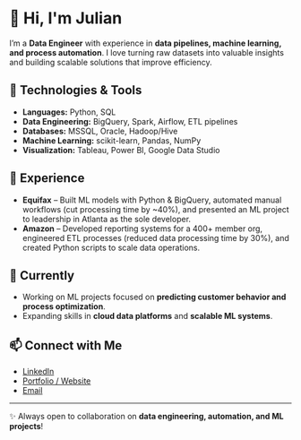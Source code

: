 <h1>👋 Hi, I'm Julian</h1>

<p>
I’m a <strong>Data Engineer</strong> with experience in <strong>data pipelines, machine learning, and process automation</strong>.  
I love turning raw datasets into valuable insights and building scalable solutions that improve efficiency.
</p>

<h2>🔧 Technologies & Tools</h2>
<ul>
  <li><strong>Languages:</strong> Python, SQL</li>
  <li><strong>Data Engineering:</strong> BigQuery, Spark, Airflow, ETL pipelines</li>
  <li><strong>Databases:</strong> MSSQL, Oracle, Hadoop/Hive</li>
  <li><strong>Machine Learning:</strong> scikit-learn, Pandas, NumPy</li>
  <li><strong>Visualization:</strong> Tableau, Power BI, Google Data Studio</li>
</ul>

<h2>💼 Experience</h2>
<ul>
  <li>
    <strong>Equifax</strong> – Built ML models with Python & BigQuery, automated manual workflows 
    (cut processing time by ~40%), and presented an ML project to leadership in Atlanta 
    as the sole developer.
  </li>
  <li>
    <strong>Amazon</strong> – Developed reporting systems for a 400+ member org, engineered ETL processes 
    (reduced data processing time by 30%), and created Python scripts to scale data operations.
  </li>
</ul>

<h2>🌱 Currently</h2>
<ul>
  <li>Working on ML projects focused on <strong>predicting customer behavior and process optimization</strong>.</li>
  <li>Expanding skills in <strong>cloud data platforms</strong> and <strong>scalable ML systems</strong>.</li>
</ul>

<h2>📫 Connect with Me</h2>
<ul>
  <li><a href="https://www.linkedin.com/in/your-link" target="_blank">LinkedIn</a></li>
  <li><a href="https://yourwebsite.com" target="_blank">Portfolio / Website</a></li>
  <li><a href="mailto:your@email.com">Email</a></li>
</ul>

<hr>

<p>✨ Always open to collaboration on <strong>data engineering, automation, and ML projects</strong>!</p>
